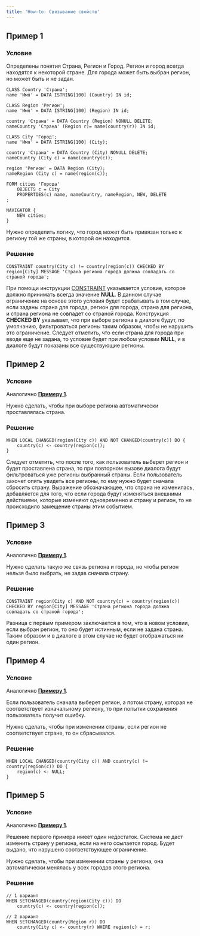 ```yaml
---
title: 'How-to: Связывание свойств'
---
```


## Пример 1

### Условие

Определены понятия Страна, Регион и Город. Регион и город всегда находятся к некоторой стране. Для города может быть выбран регион, но может быть и не задан.

```lsf
CLASS Country 'Страна';
name 'Имя' = DATA ISTRING[100] (Country) IN id;

CLASS Region 'Регион';
name 'Имя' = DATA ISTRING[100] (Region) IN id;

country 'Страна' = DATA Country (Region) NONULL DELETE;
nameCountry 'Страна' (Region r)= name(country(r)) IN id;

CLASS City 'Город';
name 'Имя' = DATA ISTRING[100] (City);

country 'Страна' = DATA Country (City) NONULL DELETE;
nameCountry (City c) = name(country(c));

region 'Регион' = DATA Region (City);
nameRegion (City c) = name(region(c));

FORM cities 'Города'
    OBJECTS c = City
    PROPERTIES(c) name, nameCountry, nameRegion, NEW, DELETE
;

NAVIGATOR {
    NEW cities;
}
```

Нужно определить логику, что город может быть привязан только к региону той же страны, в которой он находится.

### Решение

```lsf
CONSTRAINT country(City c) != country(region(c)) CHECKED BY region[City] MESSAGE 'Страна региона города должна совпадать со страной города';
```

При помощи инструкции [CONSTRAINT](CONSTRAINT_instruction.md) указывается условие, которое должно принимать всегда значение **NULL**. В данном случае ограничение на основе этого условия будет срабатывать в том случае, если заданы страна для города, регион для города, страна для региона, и страна региона не совпадет со страной города. Конструкция **CHECKED BY** указывает, что при выборе региона в диалоге будут, по умолчанию, фильтроваться регионы таким образом, чтобы не нарушить это ограничение. Следует отметить, что если страна для города при вводе еще не задана, то условие будет при любом условии **NULL**, и в диалоге будут показаны все существующие регионы.

## Пример 2

### Условие

Аналогично [**Примеру 1**](#пример-1).

Нужно сделать, чтобы при выборе региона автоматически проставлялась страна.

### Решение

```lsf
WHEN LOCAL CHANGED(region(City c)) AND NOT CHANGED(country(c)) DO {
    country(c) <- country(region(c));
}
```

Следует отметить, что после того, как пользователь выберет регион и будет проставлена страна, то при повторном вызове диалога будут фильтроваться уже регионы выбранный страны. Если пользователь захочет опять увидеть все регионы, то ему нужно будет сначала сбросить страну. Выражение обозначающее, что страна не изменилась, добавляется для того, что если города будут изменяться внешними действиями, которые изменяют одновременно и страну и регион, то не происходило замещение страны этим событием.

## Пример 3

### Условие

Аналогично [**Примеру 1**](#пример-1).

Нужно сделать такую же связь региона и города, но чтобы регион нельзя было выбрать, не задав сначала страну.

### Решение

```lsf
CONSTRAINT region(City c) AND NOT country(c) = country(region(c)) CHECKED BY region[City] MESSAGE 'Страна региона города должна совпадать со страной города';
```

Разница с первым примером заключается в том, что в новом условии, если выбран регион, то оно будет истинным, если не задана страна. Таким образом и в диалоге в этом случае не будет отображаться ни один регион.

## Пример 4

### Условие

Аналогично [**Примеру 1**](#пример-1).

Если пользователь сначала выберет регион, а потом страну, которая не соответствует изначальному региону, то при попытки сохранения пользователь получит ошибку.

Нужно сделать, чтобы при изменении страны, если регион не соответствует стране, то он сбрасывался.

### Решение

```lsf
WHEN LOCAL CHANGED(country(City c)) AND country(c) != country(region(c)) DO {
    region(c) <- NULL;
}
```

## Пример 5

### Условие

Аналогично [**Примеру 1**](#пример-1).

Решение первого примера имеет один недостаток. Система не даст изменить страну у региона, если на него ссылается город. Будет выдано, что нарушено соответствующее ограничение.

Нужно сделать, чтобы при изменении страны у региона, она автоматически менялась у всех городов этого региона.

### Решение

```lsf
// 1 вариант
WHEN SETCHANGED(country(region(City c))) DO
    country(c) <- country(region(c));

// 2 вариант
WHEN SETCHANGED(country(Region r)) DO
    country(City c) <- country(r) WHERE region(c) = r;
```
